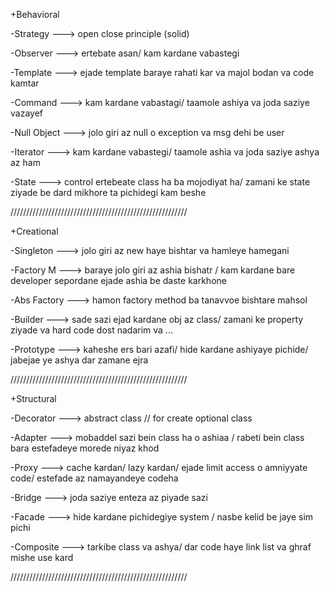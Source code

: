 +Behavioral

-Strategy ---> open close principle (solid)

-Observer ---> ertebate asan/ kam kardane vabastegi

-Template ---> ejade template baraye rahati kar va majol bodan va code kamtar

-Command ---> kam kardane vabastagi/ taamole ashiya va joda saziye vazayef

-Null Object ---> jolo giri az null o exception va msg dehi be user

-Iterator ---> kam kardane vabastegi/ taamole ashia va joda saziye ashya az ham

-State  ---> control ertebeate class ha ba mojodiyat ha/ zamani ke state ziyade be dard mikhore ta pichidegi kam beshe 

////////////////////////////////////////////////////////

+Creational

-Singleton ---> jolo giri az new haye bishtar va hamleye hamegani

-Factory M ---> baraye jolo giri az ashia bishatr / kam kardane bare developer sepordane ejade ashia be daste karkhone

-Abs Factory ---> hamon factory method ba tanavvoe bishtare mahsol

-Builder ---> sade sazi ejad kardane obj az class/ zamani ke property ziyade va hard code dost nadarim va ... 

-Prototype ---> kaheshe ers bari azafi/ hide kardane ashiyaye pichide/ jabejae ye ashya dar zamane ejra

////////////////////////////////////////////////////////

+Structural

-Decorator ---> abstract class // for create optional class

-Adapter ---> mobaddel sazi bein class ha o ashiaa / rabeti bein class bara estefadeye morede niyaz khod

-Proxy ---> cache kardan/ lazy kardan/ ejade limit access o amniyyate code/ estefade az namayandeye codeha

-Bridge ---> joda saziye enteza az piyade sazi

-Facade ---> hide kardane pichidegiye system / nasbe kelid be jaye sim pichi

-Composite ---> tarkibe class va ashya/ dar code haye link list va ghraf mishe use kard

////////////////////////////////////////////////////////








